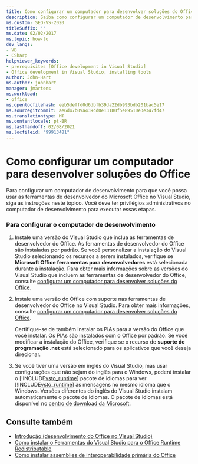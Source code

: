 ```yaml
---
title: Como configurar um computador para desenvolver soluções do Office
description: Saiba como configurar um computador de desenvolvimento para que você possa usar as ferramentas de desenvolvedor de Microsoft Office no Visual Studio.
ms.custom: SEO-VS-2020
titleSuffix: ''
ms.date: 02/02/2017
ms.topic: how-to
dev_langs:
- VB
- CSharp
helpviewer_keywords:
- prerequisites [Office development in Visual Studio]
- Office development in Visual Studio, installing tools
author: John-Hart
ms.author: johnhart
manager: jmartens
ms.workload:
- office
ms.openlocfilehash: eeb5deffd0d6dbfb39da22db993bdb201bac5e17
ms.sourcegitcommit: ae6d47b09a439cd0e13180f5e89510e3e347fd47
ms.translationtype: MT
ms.contentlocale: pt-BR
ms.lasthandoff: 02/08/2021
ms.locfileid: "99913481"
---
```

# <a name="how-to-configure-a-computer-to-develop-office-solutions"></a>Como configurar um computador para desenvolver soluções do Office
  Para configurar um computador de desenvolvimento para que você possa usar as ferramentas de desenvolvedor do Microsoft Office no Visual Studio, siga as instruções neste tópico. Você deve ter privilégios administrativos no computador de desenvolvimento para executar essas etapas.

### <a name="to-configure-the-development-computer"></a>Para configurar o computador de desenvolvimento

1. Instale uma versão do Visual Studio que inclua as ferramentas de desenvolvedor do Office. As ferramentas de desenvolvedor do Office são instaladas por padrão. Se você personalizar a instalação do Visual Studio selecionando os recursos a serem instalados, verifique se **Microsoft Office ferramentas para desenvolvedores** está selecionada durante a instalação. Para obter mais informações sobre as versões do Visual Studio que incluem as ferramentas de desenvolvedor do Office, consulte [configurar um computador para desenvolver soluções do Office](../vsto/configuring-a-computer-to-develop-office-solutions.md).

2. Instale uma versão do Office com suporte nas ferramentas de desenvolvedor do Office no Visual Studio. Para obter mais informações, consulte [configurar um computador para desenvolver soluções do Office](../vsto/configuring-a-computer-to-develop-office-solutions.md).

     Certifique-se de também instalar os PIAs para a versão do Office que você instalar. Os PIAs são instalados com o Office por padrão. Se você modificar a instalação do Office, verifique se o recurso de **suporte de programação .net** está selecionado para os aplicativos que você deseja direcionar.

3. Se você tiver uma versão em inglês do Visual Studio, mas usar configurações que não sejam do inglês para o Windows, poderá instalar o [!INCLUDE[vsto_runtime](../vsto/includes/vsto-runtime-md.md)] pacote de idiomas para ver [!INCLUDE[vsto_runtime](../vsto/includes/vsto-runtime-md.md)] as mensagens no mesmo idioma que o Windows. Versões diferentes do inglês do Visual Studio instalam automaticamente o pacote de idiomas. O pacote de idiomas está disponível no [centro de download da Microsoft](https://www.microsoft.com/download/details.aspx?id=54246).

## <a name="see-also"></a>Consulte também

- [Introdução &#40;desenvolvimento do Office no Visual Studio&#41;](../vsto/getting-started-office-development-in-visual-studio.md)
- [Como instalar o Ferramentas do Visual Studio para o Office Runtime Redistributable](../vsto/how-to-install-the-visual-studio-tools-for-office-runtime-redistributable.md)
- [Como instalar assemblies de interoperabilidade primária do Office](../vsto/how-to-install-office-primary-interop-assemblies.md)
